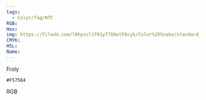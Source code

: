 ```yaml
---
tags:
  - Color/Tag/NTC
RGB:
Hex:
img: https://filedn.com/l0hpzxl1f01yT7GHxtF8cyk/Color%20Snake/standard_csv_to_svg/F57584.svg
CMYK:
HSL:
Name:
---
```

Froly
```palette
#F57584
```
RGB
